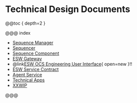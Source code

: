 # Technical Design Documents

@@toc { depth=2 }

@@@ index

- [Sequence Manager](sequence-manager-tech.md)
- [Sequencer](sequencer-tech.md)
- [Sequence Component](sequence-component-tech.md)
- [ESW Gateway](gateway-tech.md)
- @link[ESW OCS Engineering User Interface](https://tmtsoftware.github.io/esw-ocs-eng-ui/0.1.0-SNAPSHOT/){ open=new }!!
- [ESW Service Contract](contracts.md)
- [Agent Service](agent-service-tech.md)
- [Technical Apps](apps/apps-index.md)
- [XXWIP](esw-application-parts.md)

@@@